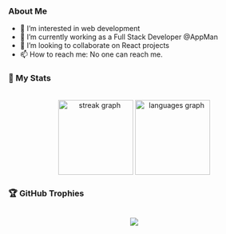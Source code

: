 ### About Me
- 👀 I’m interested in web development
- 🌱 I’m currently working as a Full Stack Developer @AppMan
- 💞️ I’m looking to collaborate on React projects
- 📫 How to reach me: No one can reach me.

<h3 align="left">🚀 My Stats</h3>
<br/>

<div align="center">
  <img src="https://streak-stats.demolab.com?user=bbestbest&locale=en&mode=daily&theme=dracula&hide_border=false&border_radius=5" height="150" alt="streak graph"  />
  <img src="https://github-readme-stats.vercel.app/api/top-langs?username=bbestbest&locale=en&hide_title=false&layout=compact&card_width=320&langs_count=5&theme=dracula&hide_border=false" height="150" alt="languages graph"  />
</div>


<h3 align="left">🏆 GitHub Trophies</h3>
<br/>
<div align="center"><img  src="https://github-profile-trophy.vercel.app/?username=bbestbest&theme=radical&no-frame=false&no-bg=true&margin-w=4)"/></div>
<br/>

